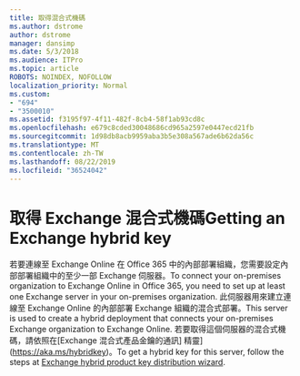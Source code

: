 ```yaml
---
title: 取得混合式機碼
ms.author: dstrome
author: dstrome
manager: dansimp
ms.date: 5/3/2018
ms.audience: ITPro
ms.topic: article
ROBOTS: NOINDEX, NOFOLLOW
localization_priority: Normal
ms.custom:
- "694"
- "3500010"
ms.assetid: f3195f97-4f11-482f-8cb4-58f1ab93cd8c
ms.openlocfilehash: e679c8cded30048686cd965a2597e0447ecd21fb
ms.sourcegitcommit: 1d98db8acb9959aba3b5e308a567ade6b62da56c
ms.translationtype: MT
ms.contentlocale: zh-TW
ms.lasthandoff: 08/22/2019
ms.locfileid: "36524042"
---
```

# <a name="getting-an-exchange-hybrid-key"></a><span data-ttu-id="77ebe-102">取得 Exchange 混合式機碼</span><span class="sxs-lookup"><span data-stu-id="77ebe-102">Getting an Exchange hybrid key</span></span>

<span data-ttu-id="77ebe-103">若要連線至 Exchange Online 在 Office 365 中的內部部署組織，您需要設定內部部署組織中的至少一部 Exchange 伺服器。</span><span class="sxs-lookup"><span data-stu-id="77ebe-103">To connect your on-premises organization to Exchange Online in Office 365, you need to set up at least one Exchange server in your on-premises organization.</span></span> <span data-ttu-id="77ebe-104">此伺服器用來建立連線至 Exchange Online 的內部部署 Exchange 組織的混合式部署。</span><span class="sxs-lookup"><span data-stu-id="77ebe-104">This server is used to create a hybrid deployment that connects your on-premises Exchange organization to Exchange Online.</span></span> <span data-ttu-id="77ebe-105">若要取得這個伺服器的混合式機碼，請依照在[Exchange 混合式產品金鑰的通訊] 精靈](https://aka.ms/hybridkey)。</span><span class="sxs-lookup"><span data-stu-id="77ebe-105">To get a hybrid key for this server, follow the steps at [Exchange hybrid product key distribution wizard](https://aka.ms/hybridkey).</span></span>
  